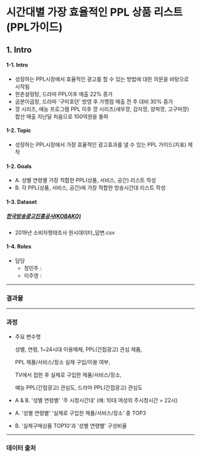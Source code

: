 # 시간대별 가장 효율적인 PPL 상품 리스트(PPL가이드)


## 1. Intro

#### 1-1. Intro
* 성장하는 PPL시장에서 효율적인 광고를 할 수 있는 방법에 대한 의문을 바탕으로 시작됨
* 한촌설렁탕, 드라마 PPL이후 매출 22% 증가
* 곱분이곱창, 드라마 '구미호뎐' 방영 후 가맹점 매출 전 주 대비 30%  증가
* 깡 시리즈, 예능 프로그램 PPL 이후 깡 시리즈(새우깡, 감자깡, 양파깡, 고구마깡) 합산 매출 지난달 처음으로 100억원을 돌파


#### 1-2. Topic
* 성장하는 PPL시장에서 가장 효율적인 광고효과를 낼 수 있는 PPL 가이드(지표) 제작


#### 1-2. Goals
* A. 성별 연령별 가장 적합한  PPL(상품, 서비스, 공간) 리스트 작성
* B. 각 PPL(상품, 서비스, 공간)에 가장 적합한 방송시간대 리스트 작성 
    

#### 1-3. Dataset
##### [한국방송광고진흥공사(KOBAKO)](https://adstat.kobaco.co.kr/mcr/portal/dataSet/mdssInfoPage.do?orderState=regDt&pageSize=10&pageIndex=1&searchItem=all&searchText=&datasetId=DS_MST_0000000422#)
* 2019년 소비자행태조사 원시데이터_답변.csv


#### 1-4. Roles
* 담당
    * 정민주 : 
    * 이주영 : 
***

### 결과물


***

### 과정

* 주요 변수명

   성별, 연령, 1~24시대 이용매체, PPL(간접광고) 관심 제품, 
   
   PPL 제품/서비스/장소 실제 구입/이용 여부,
   
   TV에서 접한 후 실제로 구입한 제품/서비스/장소, 
   
   예능 PPL(간접광고) 관심도, 드라마 PPL(간접광고) 관심도
 
* A & B. '성별 연령별' '주 시청시간대' (예: 10대 여성의 주시청시간 = 22시)

* A. '성별 연령별' '실제로 구입한 제품/서비스/장소' 중 TOP3 

* B. '실제구매상품 TOP10'과 '성별 연령별' 구성비율
***

### 데이터 출처

